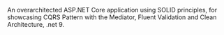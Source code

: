 An overarchitected ASP.NET Core application using SOLID principles, for showcasing CQRS Pattern with the Mediator, Fluent Validation and Clean Architecture, .net 9.
